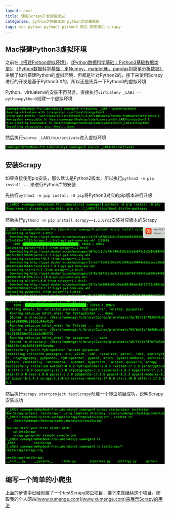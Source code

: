 ```yaml
---
layout: post
title: 使用Scrapy开发网络爬虫
categories: python之网络爬虫 python之爬虫框架
tags: mac python python2 python3 爬虫 网络爬虫 scrapy
---
```


## Mac搭建Python3虚拟环境

之前在[《搭建Python虚拟环境》](http://www.xumenger.com/python-environment-20160801/)、[《Python数据科学基础：Python3基础数据类型》](http://www.xumenger.com/python-data-science-01-20170109/)、[《Python数据科学基础：用Numpy、matplotlib、pandas包简单分析数据》](http://www.xumenger.com/python-data-science-02-20170109/)讲解了如何搭建Python的虚拟环境，但都是针对Python2的，接下来使用Scrapy进行的开发是基于Python3.X的，所以还是先弄一下Python3的虚拟环境

Python、virtualenv的安装不再赘言。直接执行`virtualenv _LAB3 --python=python3`创建一个虚拟环境

![image](../media/image/2017-06-26/01.png)

然后执行`source _LAB3/bin/activate`进入虚拟环境

![image](../media/image/2017-06-26/02.png)

## 安装Scrapy

如果直接使用pip安装，那么默认是Python2版本，所以执行`python3 -m pip install ...`来进行Python库的安装

先执行`python3 -m pip install -U pip`将Python3对应的pip版本进行升级

![image](../media/image/2017-06-26/03.png)

然后执行`python3 -m pip install scrapy==1.1.0rc3`安装对应版本的Scrapy

![image](../media/image/2017-06-26/04.png)

![image](../media/image/2017-06-26/05.png)

然后执行`scrapy startproject testScrapy`创建一个爬虫项目成功，说明Scrapy安装成功

![image](../media/image/2017-06-26/06.png)

## 编写一个简单的小爬虫

上面的步骤中已经创建了一个testScrapy爬虫项目，接下来就继续这个项目，爬取我的个人网站[www.xumenge.com](www.xumenge.com)来展示Scrapy的用法


